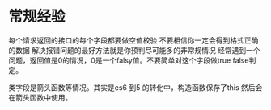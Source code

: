 
# 常规经验

每个请求返回的接口的每个字段都要做空值校验 不要相信你一定会得到格式正确的数据
解决报错问题的最好方法就是你预判尽可能多的非常规情况
经常遇到一个问题，返回值是0的情况，0是一个falsy值。不要简单对这个字段做true false判定。


类字段是箭头函数等情况。其实是es6 到5 的转化中，构造函数保存了this 然后会在箭头函数中使用。